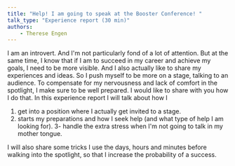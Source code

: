 ```yaml
---
title: "Help! I am going to speak at the Booster Conference! "
talk_type: "Experience report (30 min)"
authors:
    - Therese Engen
---
```

I am an introvert. And I'm not particularly fond of a lot of attention. But at the same time, I know that if I am to succeed in my career and achieve my goals, I need to be more visible. And I also actually like to share my experiences and ideas. So I push myself to be more on a stage, talking to an audience. 
To compensate for my nervousness and lack of comfort in the spotlight, I make sure to be well prepared. I would like to share with you how I do that. In this experience report I will talk about how I
1. get into a position where I actually get invited to a stage.
2. starts my preparations and how I seek help (and what type of help I am looking for). 
3- handle the extra stress when I'm not going to talk in my mother tongue.

I will also share some tricks I use the days, hours and minutes before walking into the spotlight, so that I increase the probability of a success.
